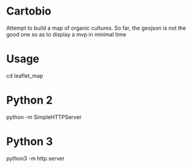 # Cartobio
Attempt to build a map of organic cultures.
So far, the geojson is not the good one so as to display a mvp in minimal time


# Usage
cd leaflet_map
# Python 2
python -m SimpleHTTPServer
# Python 3
python3 -m http.server
